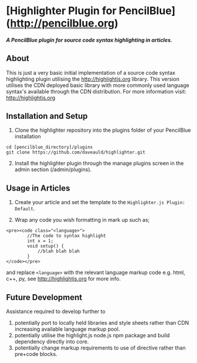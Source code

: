[Highlighter Plugin for PencilBlue] (http://pencilblue.org)
=====

##### A PencilBlue plugin for source code syntax highlighting in articles.

About
-----
This is just a very basic initial implementation of a source code syntax highlighting plugin utilising the http://highlightjs.org library.
This version utilises the CDN deployed basic library with more commonly used language syntax's available through the CDN distribution.
For more information visit: http://highlightjs.org

Installation and Setup
-----

1. Clone the highlighter repository into the plugins folder of your PencilBlue installation
```shell
cd [pencilblue_directory]/plugins
git clone https://github.com/daveauld/highlighter.git
```

2. Install the highlighter plugin through the manage plugins screen in the admin section (/admin/plugins).


Usage in Articles
-----
1. Create your article and set the template to the `Highlighter.js Plugin: Default`.

2. Wrap any code you wish formatting in mark up such as;
```
<pre><code class="<language>">
		//The code to syntax highlight
		int x = 1;
		void setup() {
			//blah blah blah
		}
</code></pre>
```
and replace `<language>` with the relevant language markup code e.g. html, c++, py, see http://highlightjs.org for more info.

Future Development
-----
Assistance required to develop further to 
1) potentially port to locally held libraries and style sheets rather than CDN increasing available language markup pool.
2) potentially utilise the highlight.js node.js npm package and build dependency directly into core.
3) potentially change markup requirements to use of directive rather than pre+code blocks.
